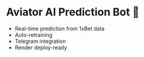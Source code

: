 
# Aviator AI Prediction Bot 🎯
- Real-time prediction from 1xBet data
- Auto-retraining
- Telegram integration
- Render deploy-ready
